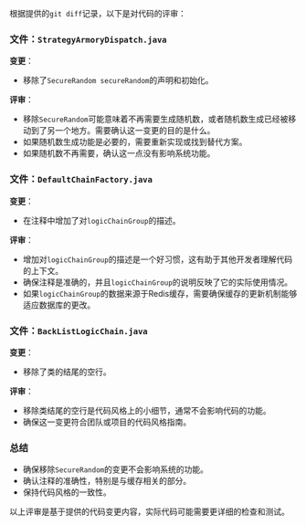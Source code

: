 根据提供的`git diff`记录，以下是对代码的评审：

### 文件：`StrategyArmoryDispatch.java`

**变更**：
- 移除了`SecureRandom secureRandom`的声明和初始化。

**评审**：
- 移除`SecureRandom`可能意味着不再需要生成随机数，或者随机数生成已经被移动到了另一个地方。需要确认这一变更的目的是什么。
- 如果随机数生成功能是必要的，需要重新实现或找到替代方案。
- 如果随机数不再需要，确认这一点没有影响系统功能。

### 文件：`DefaultChainFactory.java`

**变更**：
- 在注释中增加了对`logicChainGroup`的描述。

**评审**：
- 增加对`logicChainGroup`的描述是一个好习惯，这有助于其他开发者理解代码的上下文。
- 确保注释是准确的，并且`logicChainGroup`的说明反映了它的实际使用情况。
- 如果`logicChainGroup`的数据来源于Redis缓存，需要确保缓存的更新机制能够适应数据库的更改。

### 文件：`BackListLogicChain.java`

**变更**：
- 移除了类的结尾的空行。

**评审**：
- 移除类结尾的空行是代码风格上的小细节，通常不会影响代码的功能。
- 确保这一变更符合团队或项目的代码风格指南。

### 总结

- 确保移除`SecureRandom`的变更不会影响系统的功能。
- 确认注释的准确性，特别是与缓存相关的部分。
- 保持代码风格的一致性。

以上评审是基于提供的代码变更内容，实际代码可能需要更详细的检查和测试。